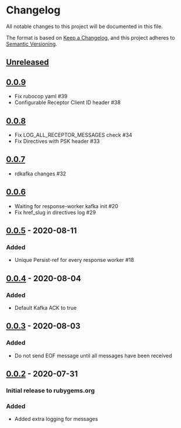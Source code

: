 # Changelog
All notable changes to this project will be documented in this file.

The format is based on [Keep a Changelog](https://keepachangelog.com/en/1.0.0/),
and this project adheres to [Semantic Versioning](https://semver.org/spec/v2.0.0.html).

## [Unreleased]
## [0.0.9]
- Fix rubocop yaml #39
- Configurable Receptor Client ID header #38

## [0.0.8]
- Fix LOG_ALL_RECEPTOR_MESSAGES check #34
- Fix Directives with PSK header #33

## [0.0.7]
- rdkafka changes #32

## [0.0.6]
- Waiting for response-worker kafka init #20
- Fix href_slug in directives log #29

## [0.0.5] - 2020-08-11
### Added
- Unique Persist-ref for every response worker #18

## [0.0.4] - 2020-08-04
### Added
- Default Kafka ACK to true

## [0.0.3] - 2020-08-03
### Added
- Do not send EOF message until all messages have been received

## [0.0.2] - 2020-07-31
### Initial release to rubygems.org

### Added
- Added extra logging for messages

[Unreleased]: https://github.com/RedHatInsights/receptor_controller-client-ruby/compare/v0.0.9.freeze...HEAD
[0.0.9]: https://github.com/RedHatInsights/receptor_controller-client-ruby/releases/tag/v0.0.9.freeze
[0.0.8]: https://github.com/RedHatInsights/receptor_controller-client-ruby/releases/tag/v0.0.8.freeze
[0.0.7]: https://github.com/RedHatInsights/receptor_controller-client-ruby/releases/tag/v0.0.7.freeze
[0.0.6]: https://github.com/RedHatInsights/receptor_controller-client-ruby/releases/tag/v0.0.6.freeze
[0.0.5]: https://github.com/RedHatInsights/receptor_controller-client-ruby/releases/tag/v0.0.5.freeze
[0.0.4]: https://github.com/RedHatInsights/receptor_controller-client-ruby/releases/tag/v0.0.4.freeze
[0.0.3]: https://github.com/RedHatInsights/receptor_controller-client-ruby/releases/tag/v0.0.3.freeze
[0.0.2]: https://github.com/RedHatInsights/receptor_controller-client-ruby/releases/tag/v0.0.2.freeze
